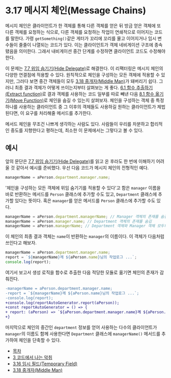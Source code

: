 # 3.17 메시지 체인(Message Chains)
메시지 체인은 클라이언트가 한 객체를 통해 다른 객체를 얻은 뒤 방금 얻은 객체에 또 다른 객체를 요청하는 식으로, 다른 객체를 요청하는 작업이 연쇄적으로 이어지는 코드를 말한다. 가령 `getSomething()`같은 게터가 꼬리에 꼬리를 물고 이어지거나 임시 변수들이 줄줄이 나열되는 코드가 있다. 이는 클라이언트가 객체 네비게이션 구조에 종속됐음을 의미한다. 그래서 내비게이션 중간 단계를 수정하면 클라이언트 코드도 수정해야 한다.

이 문제는 [7.7 위임 숨기기(Hide Delegate)](https://github.com/wonder13662/refactoring-v2/blob/writing/chapter07/7-7.md)로 해결한다. 이 리팩터링은 메시지 체인의 다양한 연결점에 적용할 수 있다. 원칙적으로 체인을 구성하는 모든 객체에 적용할 수 있지만, 그러다 보면 중간 객체들이 모두 [3.18 중개자(Middle Man)](https://github.com/wonder13662/refactoring-v2/blob/writing/chapter03/3-18.md)가 돼버리기 쉽다. 그러니 최종 결과 객체가 어떻게 쓰이는지부터 살펴보는 게 좋다. [6.1 함수 추출하기(Extract function)](https://github.com/wonder13662/refactoring-v2/blob/writing/chapter06/6-1.md)로 결과 객체를 사용하는 코드 일부를 따로 빼낸 다음 [8.1 함수 옮기기(Move Function)](https://github.com/wonder13662/refactoring-v2/blob/writing/chapter08/8-1.md)로 체인을 숨길 수 있는지 살펴보자. 체인을 구성하는 객체 중 특정 하나를 사용하는 클라이언트 중 그 이후의 객체들도 사용하길 원하는 클라이언트가 제법 된다면, 이 요구를 처리해줄 메서드를 추가한다.

메서드 체인을 무조건 나쁘게 생각하는 사람도 있다. 사람들이 우리를 차분하고 합리적인 중도를 지향한다고 평하는데, 최소한 이 문제에서는 그렇다고 볼 수 있다.
## 예시
앞의 문단은 [7.7 위임 숨기기(Hide Delegate)](https://github.com/wonder13662/refactoring-v2/blob/writing/chapter07/7-7.md)를 읽고 온 후라도 한 번에 이해하기 어려울 것 같아서 예시를 준비했다. 우선 다음 코드가 메시지 체인의 전형적인 예다.

``` javascript
managerName = aPerson.department.manager.name;
```

'체인을 구성하는 모든 객체에 위임 숨기기를 적용할 수 있다'고 함은 `manager` 이름을 바로 반환하는 메서드를 `Person` 클래스에 추가할 수도 있고, `Department` 클래스에 추가할 있다는 뜻이다. 혹은 `manager`를 얻은 메서드를 `Person` 클래스에 추가할 수도 있다.

``` javascript
managerName = aPerson.department.managerName; // Manager 객체의 존재를 숨김
managerName = aPerson.manager.name; // Department 객체의 존재를 숨김
managerName = aPerson.managerName; // Department 객체와 Manager 객체 모두의 존재를 숨김
```
이 체인의 최종 결과 객체는 `name`이 반환하는 `manager`의 이름이다. 이 객체가 다음처럼 쓰인다고 해보자.
``` javascript
managerName = aPerson.department.manager.name;
report = `${managerName}께 ${aPerson.name}님의 작업로그 ...`;
console.log(report);
```
여기서 보고서 생성 로직을 함수로 추출한 다음 적당한 모듈로 옮기면 체인의 존재가 감춰진다.
``` diff
-managerName = aPerson.department.manager.name;
-report = `${managerName}께 ${aPerson.name}님의 작업로그 ...`;
-console.log(report);
+console.log(reportAutoGenerator.report(aPerson));
+const reportAutoGenerator = () => {
+ report: (aPerson) => `${aPerson.department.manager.name}께 ${aPerson.name}님의 작업로그 ...`,
+}
```
마지막으로 체인의 중간인 `department` 정보를 얻어 사용하는 다수의 클라이언트가 `manager`의 이름도 함께 사용한다면 `Department` 클래스에 `managerName()` 메서드를 추가하여 체인을 단축할 수 있다.

- [목차](https://github.com/wonder13662/refactoring-v2/blob/writing)
- [3 코드에서 나는 악취](https://github.com/wonder13662/refactoring-v2/blob/writing/chapter03)
- [3.16 임시 필드(Temporary Field)](https://github.com/wonder13662/refactoring-v2/blob/writing/chapter03/3-16.md)
- [3.18 중개자(Middle Man)](https://github.com/wonder13662/refactoring-v2/blob/writing/chapter03/3-18.md)